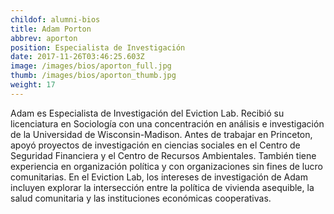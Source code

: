 ```yaml
---
childof: alumni-bios
title: Adam Porton
abbrev: aporton
position: Especialista de Investigación
date: 2017-11-26T03:46:25.603Z
image: /images/bios/aporton_full.jpg
thumb: /images/bios/aporton_thumb.jpg
weight: 17
---
```

Adam es Especialista de Investigación del Eviction Lab. Recibió su licenciatura en Sociología con una concentración en análisis e investigación de la Universidad de Wisconsin-Madison. Antes de trabajar en Princeton, apoyó proyectos de investigación en ciencias sociales en el Centro de Seguridad Financiera y el Centro de Recursos Ambientales. También tiene experiencia en organización política y con organizaciones sin fines de lucro comunitarias. En el Eviction Lab, los intereses de investigación de Adam incluyen explorar la intersección entre la política de vivienda asequible, la salud comunitaria y las instituciones económicas cooperativas.